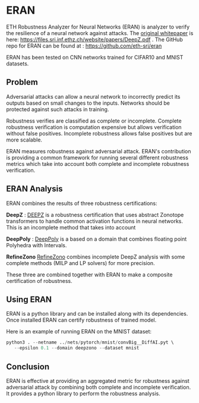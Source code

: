 # ERAN

ETH Robustness Analyzer for Neural Networks (ERAN) is analyzer to verify the resilience of a neural network against attacks.
The [original whitepaper](https://files.sri.inf.ethz.ch/website/papers/DeepZ.pdf) is here: https://files.sri.inf.ethz.ch/website/papers/DeepZ.pdf .
The GitHub repo for ERAN can be found at : https://github.com/eth-sri/eran

ERAN has been tested on CNN networks trained for CIFAR10 and MNIST datasets.


## Problem

Adversarial attacks can allow a neural network to incorrectly predict its outputs based on small changes to the inputs.
Networks should be protected against such attacks in training. 

Robustness verifies are classified as complete or incomplete.  Complete robustness verification is computation expensive but allows
verification without false positives.  Incomplete robustness allows false positives but are more scalable. 

ERAN measures robustness against adversarial attack.  ERAN's contribution is providing a common framework for running several 
different robustness metrics which take into account both complete and incomplete robustness verification.


## ERAN Analysis

ERAN combines the results of three robustness certifications:

**DeepZ** :  [DEEPZ](https://files.sri.inf.ethz.ch/website/papers/DeepZ.pdf) is a robustness certification that uses abstract Zonotope transformers to handle common activation functions in neural networks. This is an incomplete method that 
takes into account

**DeepPoly** : [DeepPoly](https://files.sri.inf.ethz.ch/website/papers/DeepPoly.pdf) is a based on a domain that combines floating point Polyhedra with Intervals.

**RefineZono** [RefineZono](https://files.sri.inf.ethz.ch/website/papers/RefineZono.pdf) combines incomplete DeepZ analysis with some complete methods (MILP and LP solvers) for more precision.


These three are combined together with ERAN to make a composite certification of robustness.


## Using ERAN

ERAN is a python library and can be installed along with its dependencies. Once installed ERAN can certify robustness of trained model.


Here is an example of running ERAN on the MNIST dataset:


```python
python3 . --netname ../nets/pytorch/mnist/convBig__DiffAI.pyt \ 
   --epsilon 0.1 --domain deepzono --dataset mnist

```

## Conclusion

ERAN is effective at providing an aggregated metric for robustness against adversarial attack by combining both complete and incomplete verification. It provides a 
python library to perform the robustness analysis.

